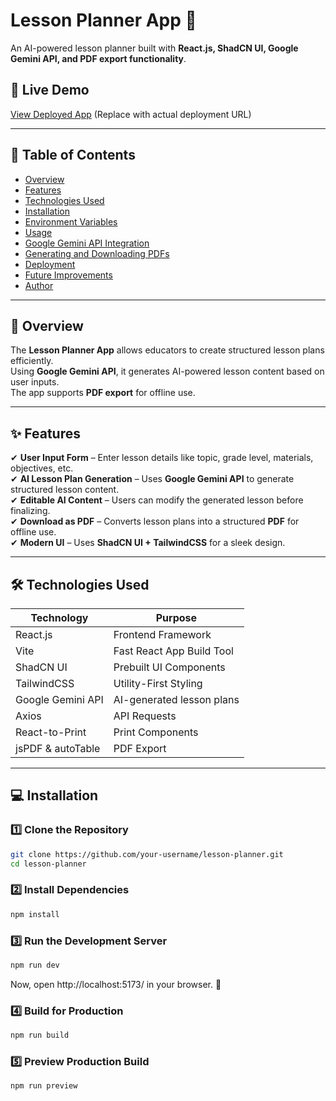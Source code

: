 # Lesson Planner App 📝

An AI-powered lesson planner built with **React.js, ShadCN UI, Google Gemini API, and PDF export functionality**.

## 🚀 Live Demo
[View Deployed App](https://your-app-url.com/) (Replace with actual deployment URL)

---

## 📌 Table of Contents
- [Overview](#overview)
- [Features](#features)
- [Technologies Used](#technologies-used)
- [Installation](#installation)
- [Environment Variables](#environment-variables)
- [Usage](#usage)
- [Google Gemini API Integration](#google-gemini-api-integration)
- [Generating and Downloading PDFs](#generating-and-downloading-pdfs)
- [Deployment](#deployment)
- [Future Improvements](#future-improvements)
- [Author](#author)

---

## 📖 Overview
The **Lesson Planner App** allows educators to create structured lesson plans efficiently.  
Using **Google Gemini API**, it generates AI-powered lesson content based on user inputs.  
The app supports **PDF export** for offline use.

---

## ✨ Features
✔ **User Input Form** – Enter lesson details like topic, grade level, materials, objectives, etc.  
✔ **AI Lesson Plan Generation** – Uses **Google Gemini API** to generate structured lesson content.  
✔ **Editable AI Content** – Users can modify the generated lesson before finalizing.  
✔ **Download as PDF** – Converts lesson plans into a structured **PDF** for offline use.  
✔ **Modern UI** – Uses **ShadCN UI + TailwindCSS** for a sleek design.

---

## 🛠 Technologies Used
| Technology      | Purpose |
|---------------|---------|
| React.js      | Frontend Framework |
| Vite         | Fast React App Build Tool |
| ShadCN UI     | Prebuilt UI Components |
| TailwindCSS   | Utility-First Styling |
| Google Gemini API | AI-generated lesson plans |
| Axios        | API Requests |
| React-to-Print | Print Components |
| jsPDF & autoTable | PDF Export |

---

## 💻 Installation
### 1️⃣ Clone the Repository
```sh
git clone https://github.com/your-username/lesson-planner.git
cd lesson-planner
```
### 2️⃣ Install Dependencies
```sh
npm install
```
### 3️⃣ Run the Development Server
```sh
npm run dev
```
Now, open http://localhost:5173/ in your browser. 🎉


### 4️⃣ Build for Production
```sh
npm run build
```

### 5️⃣ Preview Production Build
```sh
npm run preview
```


